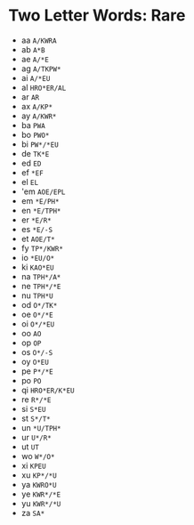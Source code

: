 # Two Letter Words: Rare

* aa `A/KWRA`
* ab `A*B`
* ae `A/*E`
* ag `A/TKPW*`
* ai `A/*EU`
* al `HRO*ER/AL`
* ar `AR`
* ax `A/KP*`
* ay `A/KWR*`
* ba `PWA`
* bo `PWO*`
* bi `PW*/*EU`
* de `TK*E`
* ed `ED`
* ef `*EF`
* el `EL`
* 'em `AOE/EPL`
* em `*E/PH*`
* en `*E/TPH*`
* er `*E/R*`
* es `*E/-S`
* et `AOE/T*`
* fy `TP*/KWR*`
* io `*EU/O*`
* ki `KAO*EU`
* na `TPH*/A*`
* ne `TPH*/*E`
* nu `TPH*U`
* od `O*/TK*`
* oe `O*/*E`
* oi `O*/*EU`
* oo `AO`
* op `OP`
* os `O*/-S`
* oy `O*EU`
* pe `P*/*E`
* po `PO`
* qi `HRO*ER/K*EU`
* re `R*/*E`
* si `S*EU`
* st `S*/T*`
* un `*U/TPH*`
* ur `U*/R*`
* ut `UT`
* wo `W*/O*`
* xi `KPEU`
* xu `KP*/*U`
* ya `KWRO*U`
* ye `KWR*/*E`
* yu `KWR*/*U`
* za `SA*`
